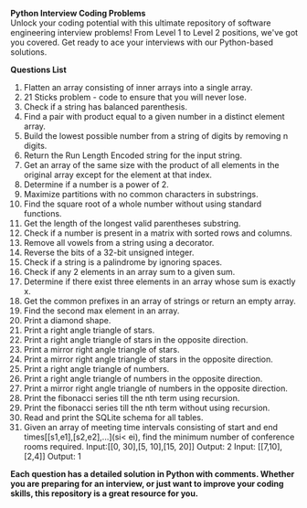<b>Python Interview Coding Problems</b><br>
Unlock your coding potential with this ultimate repository of software engineering interview problems! From Level 1 to Level 2 positions, we've got you covered. Get ready to ace your interviews with our Python-based solutions.

<b>Questions List</b>
1. Flatten an array consisting of inner arrays into a single array.
2. 21 Sticks problem - code to ensure that you will never lose. 
3. Check if a string has balanced parenthesis. 
4. Find a pair with product equal to a given number in a distinct element array. 
5. Build the lowest possible number from a string of digits by removing n digits. 
6. Return the Run Length Encoded string for the input string. 
7. Get an array of the same size with the product of all elements in the original array except for the element at that index. 
8. Determine if a number is a power of 2. 
9. Maximize partitions with no common characters in substrings. 
10. Find the square root of a whole number without using standard functions. 
11. Get the length of the longest valid parentheses substring. 
12. Check if a number is present in a matrix with sorted rows and columns. 
13. Remove all vowels from a string using a decorator. 
14. Reverse the bits of a 32-bit unsigned integer. 
15. Check if a string is a palindrome by ignoring spaces. 
16. Check if any 2 elements in an array sum to a given sum. 
17. Determine if there exist three elements in an array whose sum is exactly x. 
18. Get the common prefixes in an array of strings or return an empty array. 
19. Find the second max element in an array. 
20. Print a diamond shape. 
21. Print a right angle triangle of stars. 
22. Print a right angle triangle of stars in the opposite direction. 
23. Print a mirror right angle triangle of stars. 
24. Print a mirror right angle triangle of stars in the opposite direction. 
25. Print a right angle triangle of numbers. 
26. Print a right angle triangle of numbers in the opposite direction. 
27. Print a mirror right angle triangle of numbers in the opposite direction. 
28. Print the fibonacci series till the nth term using recursion. 
29. Print the fibonacci series till the nth term without using recursion. 
30. Read and print the SQLite schema for all tables.
31. Given an array of meeting time intervals consisting of start and end times[[s1,e1],[s2,e2],...](si< ei), find the minimum number of conference rooms required. 
     Input:[[0, 30],[5, 10],[15, 20]]
     Output: 2
     Input: [[7,10],[2,4]]
     Output: 1

<b>Each question has a detailed solution in Python with comments. Whether you are preparing for an interview, or just want to improve your coding skills, this repository is a great resource for you.</b>
